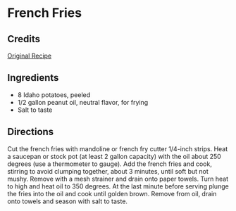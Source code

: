 # French Fries 

## Credits

[Original Recipe](http://www.foodtv.com/foodtv/recipe/0,6255,5167,00.html "http://www.foodtv.com/foodtv/recipe/0,6255,5167,00.html")

## Ingredients

- 8 Idaho potatoes, peeled
- 1/2 gallon peanut oil, neutral flavor, for frying
- Salt to taste

## Directions

Cut the french fries with mandoline or french fry cutter 1/4-inch strips. Heat a saucepan or stock pot (at least 2 gallon capacity) with the oil about 250 degrees (use a thermometer to gauge). Add the french fries and cook, stirring to avoid clumping together, about 3 minutes, until soft but not mushy. Remove with a mesh strainer and drain onto paper towels. Turn heat to high and heat oil to 350 degrees. At the last minute before serving plunge the fries into the oil and cook until golden brown. Remove from oil, drain onto towels and season with salt to taste.

